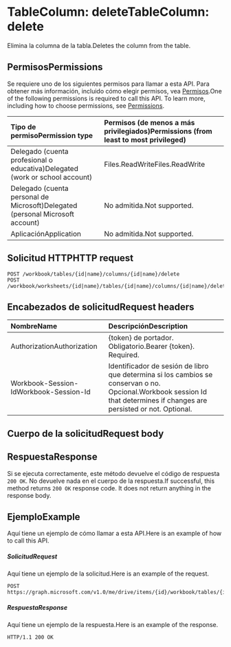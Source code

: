 # <a name="tablecolumn-delete"></a><span data-ttu-id="2a460-101">TableColumn: delete</span><span class="sxs-lookup"><span data-stu-id="2a460-101">TableColumn: delete</span></span>

<span data-ttu-id="2a460-102">Elimina la columna de la tabla.</span><span class="sxs-lookup"><span data-stu-id="2a460-102">Deletes the column from the table.</span></span>
## <a name="permissions"></a><span data-ttu-id="2a460-103">Permisos</span><span class="sxs-lookup"><span data-stu-id="2a460-103">Permissions</span></span>
<span data-ttu-id="2a460-p101">Se requiere uno de los siguientes permisos para llamar a esta API. Para obtener más información, incluido cómo elegir permisos, vea [Permisos](../../../concepts/permissions_reference.md).</span><span class="sxs-lookup"><span data-stu-id="2a460-p101">One of the following permissions is required to call this API. To learn more, including how to choose permissions, see [Permissions](../../../concepts/permissions_reference.md).</span></span>

|<span data-ttu-id="2a460-106">Tipo de permiso</span><span class="sxs-lookup"><span data-stu-id="2a460-106">Permission type</span></span>      | <span data-ttu-id="2a460-107">Permisos (de menos a más privilegiados)</span><span class="sxs-lookup"><span data-stu-id="2a460-107">Permissions (from least to most privileged)</span></span>              |
|:--------------------|:---------------------------------------------------------|
|<span data-ttu-id="2a460-108">Delegado (cuenta profesional o educativa)</span><span class="sxs-lookup"><span data-stu-id="2a460-108">Delegated (work or school account)</span></span> | <span data-ttu-id="2a460-109">Files.ReadWrite</span><span class="sxs-lookup"><span data-stu-id="2a460-109">Files.ReadWrite</span></span>    |
|<span data-ttu-id="2a460-110">Delegado (cuenta personal de Microsoft)</span><span class="sxs-lookup"><span data-stu-id="2a460-110">Delegated (personal Microsoft account)</span></span> | <span data-ttu-id="2a460-111">No admitida.</span><span class="sxs-lookup"><span data-stu-id="2a460-111">Not supported.</span></span>    |
|<span data-ttu-id="2a460-112">Aplicación</span><span class="sxs-lookup"><span data-stu-id="2a460-112">Application</span></span> | <span data-ttu-id="2a460-113">No admitida.</span><span class="sxs-lookup"><span data-stu-id="2a460-113">Not supported.</span></span> |

## <a name="http-request"></a><span data-ttu-id="2a460-114">Solicitud HTTP</span><span class="sxs-lookup"><span data-stu-id="2a460-114">HTTP request</span></span>
<!-- { "blockType": "ignored" } -->
```http
POST /workbook/tables/{id|name}/columns/{id|name}/delete
POST /workbook/worksheets/{id|name}/tables/{id|name}/columns/{id|name}/delete

```
## <a name="request-headers"></a><span data-ttu-id="2a460-115">Encabezados de solicitud</span><span class="sxs-lookup"><span data-stu-id="2a460-115">Request headers</span></span>
| <span data-ttu-id="2a460-116">Nombre</span><span class="sxs-lookup"><span data-stu-id="2a460-116">Name</span></span>       | <span data-ttu-id="2a460-117">Descripción</span><span class="sxs-lookup"><span data-stu-id="2a460-117">Description</span></span>|
|:---------------|:----------|
| <span data-ttu-id="2a460-118">Authorization</span><span class="sxs-lookup"><span data-stu-id="2a460-118">Authorization</span></span>  | <span data-ttu-id="2a460-p102">{token} de portador. Obligatorio.</span><span class="sxs-lookup"><span data-stu-id="2a460-p102">Bearer {token}. Required.</span></span> |
| <span data-ttu-id="2a460-121">Workbook-Session-Id</span><span class="sxs-lookup"><span data-stu-id="2a460-121">Workbook-Session-Id</span></span>  | <span data-ttu-id="2a460-p103">Identificador de sesión de libro que determina si los cambios se conservan o no. Opcional.</span><span class="sxs-lookup"><span data-stu-id="2a460-p103">Workbook session Id that determines if changes are persisted or not. Optional.</span></span>|

## <a name="request-body"></a><span data-ttu-id="2a460-124">Cuerpo de la solicitud</span><span class="sxs-lookup"><span data-stu-id="2a460-124">Request body</span></span>

## <a name="response"></a><span data-ttu-id="2a460-125">Respuesta</span><span class="sxs-lookup"><span data-stu-id="2a460-125">Response</span></span>

<span data-ttu-id="2a460-p104">Si se ejecuta correctamente, este método devuelve el código de respuesta `200 OK`. No devuelve nada en el cuerpo de la respuesta.</span><span class="sxs-lookup"><span data-stu-id="2a460-p104">If successful, this method returns `200 OK` response code. It does not return anything in the response body.</span></span>

## <a name="example"></a><span data-ttu-id="2a460-128">Ejemplo</span><span class="sxs-lookup"><span data-stu-id="2a460-128">Example</span></span>
<span data-ttu-id="2a460-129">Aquí tiene un ejemplo de cómo llamar a esta API.</span><span class="sxs-lookup"><span data-stu-id="2a460-129">Here is an example of how to call this API.</span></span>
##### <a name="request"></a><span data-ttu-id="2a460-130">Solicitud</span><span class="sxs-lookup"><span data-stu-id="2a460-130">Request</span></span>
<span data-ttu-id="2a460-131">Aquí tiene un ejemplo de la solicitud.</span><span class="sxs-lookup"><span data-stu-id="2a460-131">Here is an example of the request.</span></span>
<!-- {
  "blockType": "request",
  "name": "tablecolumn_delete"
}-->
```http
POST https://graph.microsoft.com/v1.0/me/drive/items/{id}/workbook/tables/{id|name}/columns/{id|name}/delete
```

##### <a name="response"></a><span data-ttu-id="2a460-132">Respuesta</span><span class="sxs-lookup"><span data-stu-id="2a460-132">Response</span></span>
<span data-ttu-id="2a460-133">Aquí tiene un ejemplo de la respuesta.</span><span class="sxs-lookup"><span data-stu-id="2a460-133">Here is an example of the response.</span></span> 
<!-- {
  "blockType": "response",
  "truncated": true,
  "@odata.type": "microsoft.graph.none"
} -->
```http
HTTP/1.1 200 OK
```

<!-- uuid: 8fcb5dbc-d5aa-4681-8e31-b001d5168d79
2015-10-25 14:57:30 UTC -->
<!-- {
  "type": "#page.annotation",
  "description": "TableColumn: delete",
  "keywords": "",
  "section": "documentation",
  "tocPath": ""
}-->